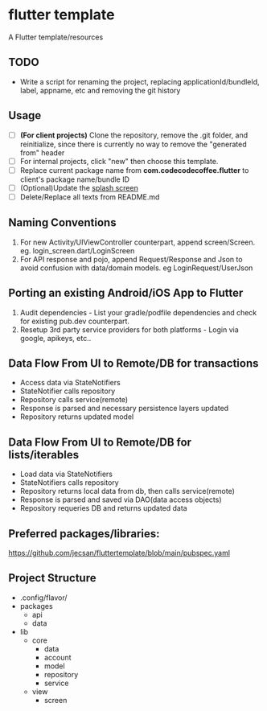 # flutter template

A Flutter template/resources

## TODO
- Write a script for renaming the project, replacing applicationId/bundleId, label, appname, etc and removing the git history

## Usage
- [ ] **(For client projects)** Clone the repository, remove the .git folder, and reinitialize, since there is currently no way to remove the "generated from" header
- [ ] For internal projects, click "new" then choose this template.
- [ ] Replace current package name from **com.codecodecoffee.flutter** to client's package name/bundle ID
- [ ] (Optional)Update the [splash screen](https://flutter.dev/docs/development/ui/advanced/splash-screen)
- [ ] Delete/Replace all texts from README.md

## Naming Conventions
1. For new Activity/UIViewController counterpart, append screen/Screen. eg. login_screen.dart/LoginScreen
2. For API response and pojo, append Request/Response and Json to avoid confusion with data/domain models. eg LoginRequest/UserJson


## Porting an existing Android/iOS App to Flutter
1. Audit dependencies - List your gradle/podfile dependencies and check for existing pub.dev counterpart.
2. Resetup 3rd party service providers for both platforms - Login via google, apikeys, etc..

## Data Flow From UI to Remote/DB for transactions
* Access data via StateNotifiers
* StateNotifier calls repository
* Repository calls service(remote)
* Response is parsed and necessary persistence layers updated
* Repository returns updated model


## Data Flow From UI to Remote/DB for lists/iterables
* Load data via StateNotifiers
* StateNotifiers calls repository
* Repository returns local data from db, then calls service(remote)
* Response is parsed and saved via DAO(data access objects)
* Repository requeries DB and returns updated data


## Preferred packages/libraries:

https://github.com/jecsan/fluttertemplate/blob/main/pubspec.yaml


## Project Structure

- .config/flavor/
- packages
    - api
    - data
- lib
    - core 
       - data
        - account
        - model
        - repository
        - service
    - view
        - screen



